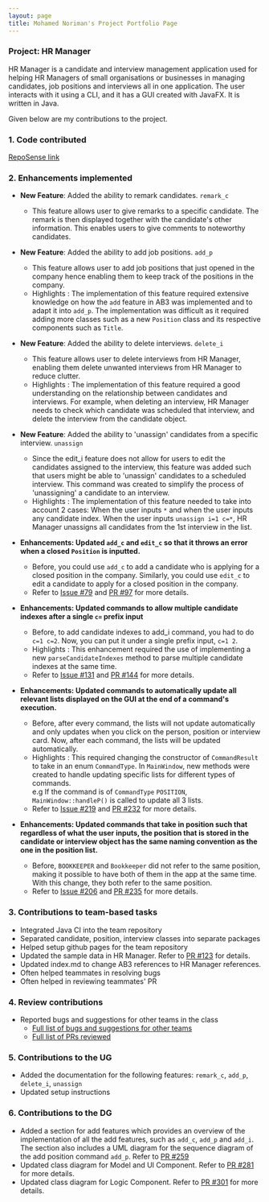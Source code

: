 ```yaml
---
layout: page
title: Mohamed Noriman's Project Portfolio Page
---
```


### Project: HR Manager

HR Manager is a candidate and interview management application used for helping HR Managers of small organisations
or businesses in managing candidates, job positions and interviews all in one application.
The user interacts with it using a CLI, and it has a GUI created with JavaFX. It is written in Java.

Given below are my contributions to the project.

### 1. Code contributed
[RepoSense link](https://nus-cs2103-ay2122s1.github.io/tp-dashboard/?search=seaweed&sort=groupTitle&sortWithin=title&timeframe=commit&mergegroup=&groupSelect=groupByRepos&breakdown=true&checkedFileTypes=docs~functional-code~test-code~other&since=2021-09-17&tabOpen=true&tabType=authorship&tabAuthor=seaweediman&tabRepo=AY2122S1-CS2103T-W13-1%2Ftp%5Bmaster%5D&authorshipIsMergeGroup=false&authorshipFileTypes=docs~functional-code~test-code&authorshipIsBinaryFileTypeChecked=false)

### 2. Enhancements implemented
* **New Feature**: Added the ability to remark candidates. `remark_c`
  * This feature allows user to give remarks to a specific candidate. The remark is then displayed together with the 
  candidate's other information. This enables users to give comments to noteworthy candidates.

* **New Feature**: Added the ability to add job positions. `add_p`
  * This feature allows user to add job positions that just opened in the company hence enabling them to keep track 
  of the positions in the company.
  * Highlights : The implementation of this feature required extensive knowledge on how the `add` feature in AB3 was implemented and to adapt it into `add_p`. 
    The implementation was difficult as it required adding more classes such as a new `Position` class and its respective components such as `Title`.

* **New Feature**: Added the ability to delete interviews. `delete_i`
  * This feature allows user to delete interviews from HR Manager, enabling them delete unwanted interviews from 
  HR Manager to reduce clutter.
  * Highlights : The implementation of this feature required a good understanding on the relationship between candidates and interviews. For example, when deleting an interview, HR Manager needs to check which candidate was scheduled that interview, and delete the interview from the candidate object.

* **New Feature**: Added the ability to 'unassign' candidates from a specific interview. `unassign`
  * Since the edit_i feature does not allow for users to edit the candidates assigned to the interview, this feature
    was added such that users might be able to 'unassign' candidates to a scheduled interview. This command was created
    to simplify the process of 'unassigning' a candidate to an interview.
  * Highlights : The implementation of this feature needed to take into account 2 cases: When the user inputs `*` and when the user inputs any candidate index. When the user inputs `unassign i=1 c=*`, HR Manager unassigns all candidates from the 1st interview in the list.

* **Enhancements: Updated `add_c` and `edit_c` so that it throws an error when a closed `Position` is inputted.**
  * Before, you could use `add_c` to add a candidate who is applying for a closed position in the company. Similarly, you could use `edit_c` to edit a candidate to apply for a closed position in the company.
  * Refer to [Issue #79](https://github.com/AY2122S1-CS2103T-W13-1/tp/issues/79)  and [PR #97](https://github.com/AY2122S1-CS2103T-W13-1/tp/pull/97) for more details.

* **Enhancements: Updated commands to allow multiple candidate indexes after a single `c=` prefix input**
  * Before, to add candidate indexes to add_i command, you had to do `c=1 c=2`. Now, you can put it under a single prefix input, 
   `c=1 2`.
  * Highlights : This enhancement required the use of implementing a new `parseCandidateIndexes` method to parse multiple candidate indexes at the same time.
  * Refer to [Issue #131](https://github.com/AY2122S1-CS2103T-W13-1/tp/issues/131) and [PR #144](https://github.com/AY2122S1-CS2103T-W13-1/tp/pull/144) for more details.

* **Enhancements: Updated commands to automatically update all relevant lists displayed on the GUI at the end of a command's execution.**
  * Before, after every command, the lists will not update automatically and only updates when you click on the person, position or interview card. Now, after each command, the lists will be updated automatically.
  * Highlights : This required changing the constructor of `CommandResult` to take in an enum `CommandType`. In `MainWindow`, new methods were created to handle updating specific lists for different types of commands. <br>
    e.g If the command is of `CommandType` `POSITION`, `MainWindow::handleP()` is called to update all 3 lists.
  * Refer to [Issue #219](https://github.com/AY2122S1-CS2103T-W13-1/tp/issues/219) and [PR #232](https://github.com/AY2122S1-CS2103T-W13-1/tp/pull/232) for more details.

* **Enhancements: Updated commands that take in position such that regardless of what the user inputs, the position that is stored in the candidate or interview object has the same naming convention as the one in the position list.**
  * Before, `BOOKKEEPER` and `Bookkeeper` did not refer to the same position, making it possible to have both of them in the app at the same time. With this change, they both refer to the same position.
  * Refer to [Issue #206](https://github.com/AY2122S1-CS2103T-W13-1/tp/issues/206) and [PR #235](https://github.com/AY2122S1-CS2103T-W13-1/tp/pull/235) for more details.
  
### 3. Contributions to team-based tasks
* Integrated Java CI into the team repository
* Separated candidate, position, interview classes into separate packages
* Helped setup github pages for the team repository
* Updated the sample data in HR Manager. Refer to [PR #123](https://github.com/AY2122S1-CS2103T-W13-1/tp/pull/123) for details.
* Updated index.md to change AB3 references to HR Manager references.
* Often helped teammates in resolving bugs
* Often helped in reviewing teammates' PR

### 4. Review contributions
* Reported bugs and suggestions for other teams in the class
  * [Full list of bugs and suggestions for other teams](https://github.com/seaweediman/ped/issues/)
  * [Full list of PRs reviewed](https://github.com/AY2122S1-CS2103T-W13-1/tp/pulls?q=is%3Apr+is%3Aclosed+reviewed-by%3Aseaweediman)

### 5. Contributions to the UG
* Added the documentation for the following features: `remark_c`, `add_p`, `delete_i`, `unassign`
* Updated setup instructions

### 6. Contributions to the DG
* Added a section for add features which provides an overview of the implementation of all the add features, such as
  `add_c`, `add_p` and `add_i`. The section also includes a UML diagram for the sequence diagram of the add
  position command `add_p`. Refer to [PR #259](https://github.com/AY2122S1-CS2103T-W13-1/tp/pull/259)
* Updated class diagram for Model and UI Component. Refer to [PR #281](https://github.com/AY2122S1-CS2103T-W13-1/tp/pull/281) for more details.
* Updated class diagram for Logic Component. Refer to [PR #301](https://github.com/AY2122S1-CS2103T-W13-1/tp/pull/301) for more details.

